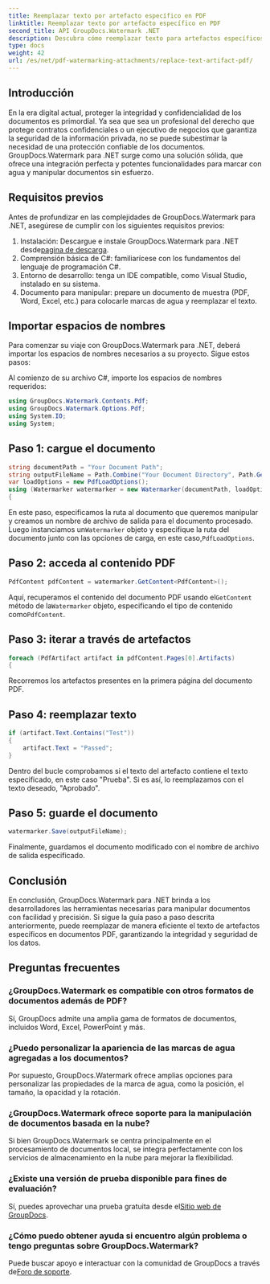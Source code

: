 ```yaml
---
title: Reemplazar texto por artefacto específico en PDF
linktitle: Reemplazar texto por artefacto específico en PDF
second_title: API GroupDocs.Watermark .NET
description: Descubra cómo reemplazar texto para artefactos específicos en documentos PDF usando GroupDocs.Watermark para .NET. Mejore la seguridad y la integridad de los documentos sin esfuerzo.
type: docs
weight: 42
url: /es/net/pdf-watermarking-attachments/replace-text-artifact-pdf/
---
```

## Introducción
En la era digital actual, proteger la integridad y confidencialidad de los documentos es primordial. Ya sea que sea un profesional del derecho que protege contratos confidenciales o un ejecutivo de negocios que garantiza la seguridad de la información privada, no se puede subestimar la necesidad de una protección confiable de los documentos. GroupDocs.Watermark para .NET surge como una solución sólida, que ofrece una integración perfecta y potentes funcionalidades para marcar con agua y manipular documentos sin esfuerzo.
## Requisitos previos
Antes de profundizar en las complejidades de GroupDocs.Watermark para .NET, asegúrese de cumplir con los siguientes requisitos previos:
1. Instalación: Descargue e instale GroupDocs.Watermark para .NET desde[pagina de descarga](https://releases.groupdocs.com/Watermark/net/).
2. Comprensión básica de C#: familiarícese con los fundamentos del lenguaje de programación C#.
3. Entorno de desarrollo: tenga un IDE compatible, como Visual Studio, instalado en su sistema.
4. Documento para manipular: prepare un documento de muestra (PDF, Word, Excel, etc.) para colocarle marcas de agua y reemplazar el texto.

## Importar espacios de nombres
Para comenzar su viaje con GroupDocs.Watermark para .NET, deberá importar los espacios de nombres necesarios a su proyecto. Sigue estos pasos:

Al comienzo de su archivo C#, importe los espacios de nombres requeridos:
```csharp
using GroupDocs.Watermark.Contents.Pdf;
using GroupDocs.Watermark.Options.Pdf;
using System.IO;
using System;
```
## Paso 1: cargue el documento
```csharp
string documentPath = "Your Document Path";
string outputFileName = Path.Combine("Your Document Directory", Path.GetFileName(documentPath));
var loadOptions = new PdfLoadOptions();
using (Watermarker watermarker = new Watermarker(documentPath, loadOptions))
{
```
 En este paso, especificamos la ruta al documento que queremos manipular y creamos un nombre de archivo de salida para el documento procesado. Luego instanciamos un`Watermarker` objeto y especifique la ruta del documento junto con las opciones de carga, en este caso,`PdfLoadOptions`.
## Paso 2: acceda al contenido PDF
```csharp
PdfContent pdfContent = watermarker.GetContent<PdfContent>();
```
 Aquí, recuperamos el contenido del documento PDF usando el`GetContent` método de la`Watermarker` objeto, especificando el tipo de contenido como`PdfContent`.
## Paso 3: iterar a través de artefactos
```csharp
foreach (PdfArtifact artifact in pdfContent.Pages[0].Artifacts)
{
```
Recorremos los artefactos presentes en la primera página del documento PDF.
## Paso 4: reemplazar texto
```csharp
if (artifact.Text.Contains("Test"))
{
    artifact.Text = "Passed";
}
```
Dentro del bucle comprobamos si el texto del artefacto contiene el texto especificado, en este caso "Prueba". Si es así, lo reemplazamos con el texto deseado, "Aprobado".
## Paso 5: guarde el documento
```csharp
watermarker.Save(outputFileName);
```
Finalmente, guardamos el documento modificado con el nombre de archivo de salida especificado.

## Conclusión
En conclusión, GroupDocs.Watermark para .NET brinda a los desarrolladores las herramientas necesarias para manipular documentos con facilidad y precisión. Si sigue la guía paso a paso descrita anteriormente, puede reemplazar de manera eficiente el texto de artefactos específicos en documentos PDF, garantizando la integridad y seguridad de los datos.
## Preguntas frecuentes
### ¿GroupDocs.Watermark es compatible con otros formatos de documentos además de PDF?
Sí, GroupDocs admite una amplia gama de formatos de documentos, incluidos Word, Excel, PowerPoint y más.
### ¿Puedo personalizar la apariencia de las marcas de agua agregadas a los documentos?
Por supuesto, GroupDocs.Watermark ofrece amplias opciones para personalizar las propiedades de la marca de agua, como la posición, el tamaño, la opacidad y la rotación.
### ¿GroupDocs.Watermark ofrece soporte para la manipulación de documentos basada en la nube?
Si bien GroupDocs.Watermark se centra principalmente en el procesamiento de documentos local, se integra perfectamente con los servicios de almacenamiento en la nube para mejorar la flexibilidad.
### ¿Existe una versión de prueba disponible para fines de evaluación?
 Sí, puedes aprovechar una prueba gratuita desde el[Sitio web de GroupDocs](https://releases.groupdocs.com/).
### ¿Cómo puedo obtener ayuda si encuentro algún problema o tengo preguntas sobre GroupDocs.Watermark?
 Puede buscar apoyo e interactuar con la comunidad de GroupDocs a través de[Foro de soporte](https://forum.groupdocs.com/c/watermark/19).
